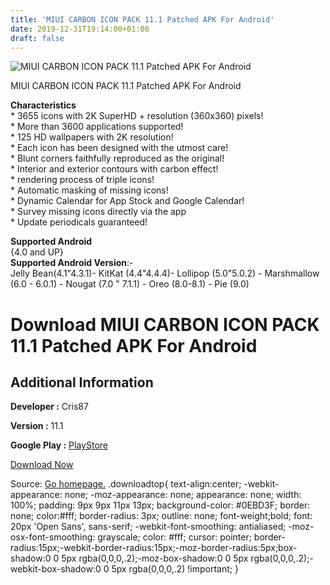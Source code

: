 ```yaml
---
title: 'MIUI CARBON ICON PACK 11.1 Patched APK For Android'
date: 2019-12-31T19:14:00+01:00
draft: false
---
```


![MIUI CARBON ICON PACK 11.1 Patched APK For Android](https://i2.wp.com/apkhome.net/wp-content/uploads/2019/11/MIUI-CARBON-ICON-PACK-11.1-Patched.png "MIUI CARBON ICON PACK 11.1 Patched APK For Android")

  

MIUI CARBON ICON PACK 11.1 Patched APK For Android

**Characteristics**  
\* 3655 icons with 2K SuperHD + resolution (360x360) pixels!  
\* More than 3600 applications supported!  
\* 125 HD wallpapers with 2K resolution!  
\* Each icon has been designed with the utmost care!  
\* Blunt corners faithfully reproduced as the original!  
\* Interior and exterior contours with carbon effect!  
\* rendering process of triple icons!  
\* Automatic masking of missing icons!  
\* Dynamic Calendar for App Stock and Google Calendar!  
\* Survey missing icons directly via the app  
\* Update periodicals guaranteed!

**Supported Android**  
{4.0 and UP}  
**Supported Android Version**:-  
Jelly Bean(4.1"4.3.1)- KitKat (4.4"4.4.4)- Lollipop (5.0"5.0.2) - Marshmallow (6.0 - 6.0.1) - Nougat (7.0 " 7.1.1) - Oreo (8.0-8.1) - Pie (9.0)

Download MIUI CARBON ICON PACK 11.1 Patched APK For Android
===========================================================

Additional Information
----------------------

**Developer :** Cris87

**Version :** 11.1

**Google Play :** [PlayStore](https://play.google.com/store/apps/details?id=com.cris87.miuicarbon)

  

[Download Now](https://store4app.co/post/miui-carbon-icon-pack-11-1-patched-apk-for-android_1573755681)

  
Source: [Go homepage.](https://store4app.co/post/miui-carbon-icon-pack-11-1-patched-apk-for-android_1573755681) .downloadtop{ text-align:center; -webkit-appearance: none; -moz-appearance: none; appearance: none; width: 100%; padding: 9px 9px 11px 13px; background-color: #0EBD3F; border: none; color:#fff; border-radius: 3px; outline: none; font-weight;bold; font: 20px 'Open Sans', sans-serif; -webkit-font-smoothing: antialiased; -moz-osx-font-smoothing: grayscale; color: #fff; cursor: pointer; border-radius:15px;-webkit-border-radius:15px;-moz-border-radius:5px;box-shadow:0 0 5px rgba(0,0,0,.2);-moz-box-shadow:0 0 5px rgba(0,0,0,.2);-webkit-box-shadow:0 0 5px rgba(0,0,0,.2) !important; }